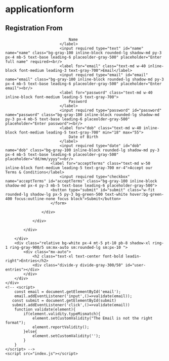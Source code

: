 # applicationform
<!DOCTYPE html>
<html lang="en">
<head>
    <meta charset="UTF-8">
    <meta http-equiv="X-UA-Compatible" content="IE=edge">
    <meta name="viewport" content="width=device-width, initial-scale=1.0">
    <script src="https://cdn.tailwindcss.com"></script>
    <title>Registration form</title>
    <style>
        input#name:invalid:focus{
            border:1px solid red;
        }
    </style>
</head>
<body>
    <div class="relative flex min-h-screen flex-col jsutify-center overflow-hidden py-6 bg-gray-50 ">
        <div class="relative bg-white px-6 pb-5 shadow-xl ring-1 ring-gray-900/5 sm:mx-auto sm:max-w-lg sm:rounded-lg sm:px-10">
            <div class="mx-auto max-w-md">
                <h2 class="text-2xl  text-center font-bold my-5">
                    Registration From
                </h2>
                <div class="divide-y  divide-gray-300/50">
                    <div class="space-y-6 text-base leading-7 text-ray-600">
                        <form action="" id="user_form">
                            <label for="name" class="text-md w-40 inline-block font-medium leading-5 text-gray-700">
                              
                                Name
                            </label>
                            <input required type="text" id="name" name="name" class="bg-gray-100 inline-block rounded-lg shadow-md py-3 px-4 mb-5 text-base leading-6 placeolder-gray-500" placeholder="Enter full name" required><br/>
                            <label for="email" class="text-md w-40 inline-block font-medium leading-3 text-gray-700">Email</label>
                            <input required type="email" id="email" name="email" class="bg-gray-100 inline-block rounded-lg shadow-md py-3 px-4 mb-5 text-base leading-6 placeolder-gray-500" placeholder="Enter email"><br/>
                            <label for="password" class="text-md w-40 inline-block font-medium leading-5 text-gray-700">
                                Password
                            </label>
                            <input required type="password" id="password" name="password" class="bg-gray-100 inline-block rounded-lg shadow-md py-3 px-4 mb-5 text-base leading-6 placeolder-gray-500" placeholder="Enter password"><br/>
                            <label for="dob" class="text-md w-40 inline-block font-medium leading-5 text-gray-700" min="18" max="55">
                                Date of Birth
                            </label>
                            <input required type="date" id="dob" name="dob" class="bg-gray-100 inline-block rounded-lg shadow-md py-3 px-4 mb-5 text-base leading-6 placeolder-gray-500" placeholder="dd/mm/yyyy"><br/>
                        <label for="acceptTerms" class="text-md w-50 inline-block font-medium leading-5 text-gray-700 mr-4">Accept our Terms & Conditions</label>
                            <input required type="checkbox" name="acceptTerms" id="acceptTerms" class="bg-gray-100 inline-block shadow-md px-4 py-3 mb-5 text-base leading-6 placeholder-gray-500">
                        <button type="submit" id="submit" class="w-fit rounded-lg shadow-lg px-5 py-3 bg-green-500 text-white hover:bg-green-400 focus:outline-none focus block">Submit</button>
                        </form>

                    </div>
                    
                </div>
                
            </div>
       
        </div>
        <div class="relative bg-white px-4 mt-5 pt-10 pb-8 shadow-xl ring-1 ring-gray-900/5 sm:mx-auto sm:rounded-lg sm:px-10 ">
            <div class="mx-auto">
                <h2 class="text-xl text-center font-bold leadin-right">Entries</h2>
                <div class="divide-y divide-gray-300/50" id="user-entries"></div>
            </div>
        </div>
    </div>
    <!-- <script>
        const email = document.getElementById('email');
        email.addEventListener('input',()=>validate(email));
       const submit = document.getElementById(submit)
       submit.addEventListener('click',()=>validate(email))
        function validate(element){
            if(element.validity.typeMismatch){
                element.setCustomValidity("The Email is not the right format");
                element.reportValidity();
            }else{
                element.setCustomValidity('');
            }
        }
    </script> -->
    <script src="index.js"></script>
</body>
</html>
